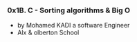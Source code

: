 ### 0x1B. C - Sorting algorithms & Big O
- by Mohamed KADI a software Engineer 
- Alx & olberton School
